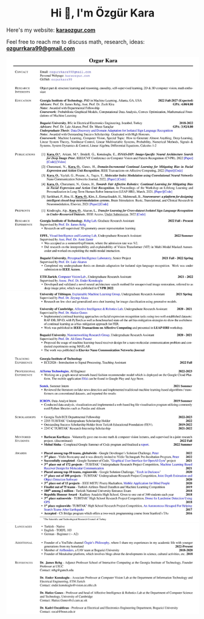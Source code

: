 <h1 align="center">Hi 👋, I'm Özgür Kara</h1>

Here's my website: [**karaozgur.com**](https://www.karaozgur.com)

Feel free to reach me to discuss math, research, ideas: **ozgurrkara99@gmail.com**

![](https://github.com/ozgurkara99/ozgurkara99/blob/main/resume/resume-1.jpg?raw=true)
![](https://github.com/ozgurkara99/ozgurkara99/blob/main/resume/resume-2.jpg?raw=true)
![](https://github.com/ozgurkara99/ozgurkara99/blob/main/resume/resume-3.jpg?raw=true)




<!--
**ozgurkara99/ozgurkara99** is a ✨ _special_ ✨ repository because its `README.md` (this file) appears on your GitHub profile.

Here are some ideas to get you started:

- 🔭 I’m currently working on ...
- 🌱 I’m currently learning ...
- 👯 I’m looking to collaborate on ...
- 🤔 I’m looking for help with ...
- 💬 Ask me about ...
- 📫 How to reach me: ...
- 😄 Pronouns: ...
- ⚡ Fun fact: ...
-->

